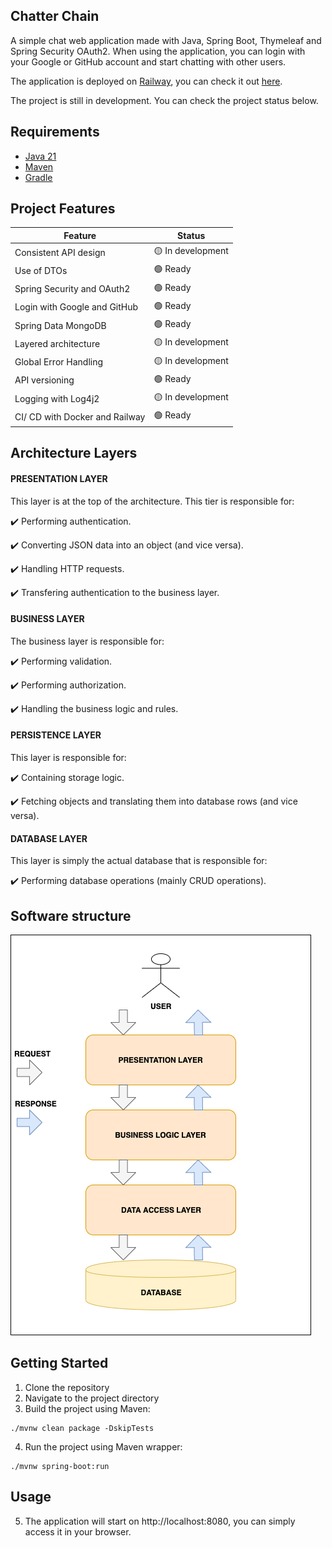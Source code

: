 ## Chatter Chain

A simple chat web application made with Java, Spring Boot, Thymeleaf and Spring Security OAuth2. When using the application, you can login with your Google or GitHub account and start chatting with other users. 

The application is deployed on [Railway](https://railway.app/), you can check it out [here](https://chatter-chain.up.railway.app).

The project is still in development. You can check the project status below.

## Requirements

- [Java 21](https://adoptium.net/)
- [Maven](https://maven.apache.org/)
- [Gradle](https://gradle.org/)

## Project Features

| Feature                                    | Status            |
|--------------------------------------------|-------------------|
| Consistent API design                      | 🟡 In development |
| Use of DTOs                                | 🟢 Ready          |
| Spring Security and OAuth2                 | 🟢 Ready          |
| Login with Google and GitHub               | 🟢 Ready          |
| Spring Data MongoDB                        | 🟢 Ready          |
| Layered architecture                       | 🟡 In development |
| Global Error Handling                      | 🟡 In development |
| API versioning                             | 🟢 Ready          |
| Logging with Log4j2                        | 🟡 In development |
| CI/ CD with Docker and Railway             | 🟢 Ready          |

## Architecture Layers

#### PRESENTATION LAYER

This layer is at the top of the architecture. This tier is responsible for:

✔️ Performing authentication.

✔️ Converting JSON data into an object (and vice versa).

✔️ Handling HTTP requests.

✔️ Transfering authentication to the business layer.

#### BUSINESS LAYER

The business layer is responsible for:

✔️ Performing validation.

✔️ Performing authorization.

✔️ Handling the business logic and rules.

#### PERSISTENCE LAYER

This layer is responsible for:

✔️ Containing storage logic.

✔️ Fetching objects and translating them into database rows (and vice versa).

#### DATABASE LAYER

This layer is simply the actual database that is responsible for:

✔️ Performing database operations (mainly CRUD operations).

## Software structure

![image](./architecture.png)

## Getting Started

1. Clone the repository
2. Navigate to the project directory
3. Build the project using Maven:

```
./mvnw clean package -DskipTests
```

4. Run the project using Maven wrapper:

```
./mvnw spring-boot:run
```

## Usage

5. The application will start on http://localhost:8080, you can simply access it in your browser.

